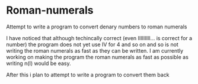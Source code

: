 # Roman-numerals
Attempt to write a program to convert denary numbers to roman numerals

I have noticed that although techincally correct (even IIIIIIIII... is correct for a number) the program does not yet use IV for 4 and so on and so is not writing the roman numerals as fast as they can be written. I am currently working on making the program the roman numerals as fast as possible as writing n(I) would be easy.

After this i plan to attempt to write a program to convert them back 
